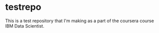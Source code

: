 # testrepo

This is a test repository that I'm making as a part of the coursera course IBM Data Scientist.
